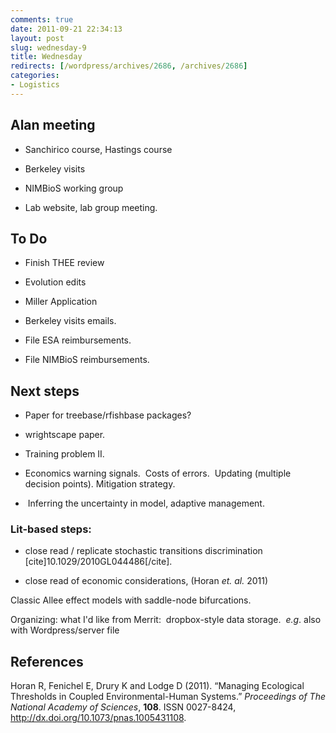 ```yaml
---
comments: true
date: 2011-09-21 22:34:13
layout: post
slug: wednesday-9
title: Wednesday
redirects: [/wordpress/archives/2686, /archives/2686]
categories:
- Logistics
---
```


## Alan meeting





	
  * Sanchirico course, Hastings course

	
  * Berkeley visits

	
  * NIMBioS working group

	
  * Lab website, lab group meeting.




## To Do





	
  * Finish THEE review

	
  * Evolution edits

	
  * Miller Application



	
  * Berkeley visits emails.

	
  * File ESA reimbursements.

	
  * File NIMBioS reimbursements.




## Next steps





	
  * Paper for treebase/rfishbase packages?

	
  * wrightscape paper.

	
  * Training problem II.

	
  * Economics warning signals.  Costs of errors.  Updating (multiple decision points). Mitigation strategy.

	
  *  Inferring the uncertainty in model, adaptive management.




### Lit-based steps:





	
  * close read / replicate stochastic transitions discrimination [cite]10.1029/2010GL044486[/cite].

	
  * close read of economic considerations, (Horan _et. al._ 2011)


Classic Allee effect models with saddle-node bifurcations.

Organizing: what I'd like from Merrit:  dropbox-style data storage.  _e.g_. also with Wordpress/server file
## References

<p>Horan R, Fenichel E, Drury K and Lodge D (2011).
&ldquo;Managing Ecological Thresholds in Coupled Environmental-Human Systems.&rdquo;
<EM>Proceedings of The National Academy of Sciences</EM>, <B>108</B>.
ISSN 0027-8424, <a href="http://dx.doi.org/10.1073/pnas.1005431108">http://dx.doi.org/10.1073/pnas.1005431108</a>.
